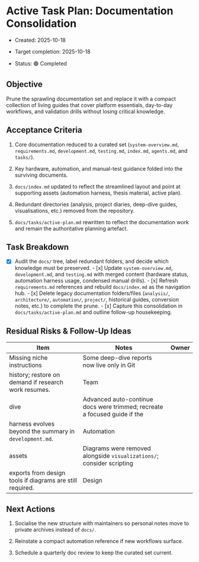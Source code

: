 # Active Task Plan: Documentation Consolidation

- Created: 2025-10-18

- Target completion: 2025-10-18

- Status: 🟢 Completed

## Objective

Prune the sprawling documentation set and replace it with a compact collection
of living guides that cover platform essentials, day-to-day workflows, and
validation drills without losing critical knowledge.

## Acceptance Criteria

1. Core documentation reduced to a curated set (`system-overview.md`,
   `requirements.md`, `development.md`, `testing.md`, `index.md`, `agents.md`,
   and `tasks/`).

2. Key hardware, automation, and manual-test guidance folded into the surviving
   documents.

3. `docs/index.md` updated to reflect the streamlined layout and point at
   supporting assets (automation harness, thesis material, active plan).

4. Redundant directories (analysis, project diaries, deep-dive guides,
   visualisations, etc.) removed from the repository.

5. `docs/tasks/active-plan.md` rewritten to reflect the documentation work and
   remain the authoritative planning artefact.

## Task Breakdown

- [x] Audit the `docs/` tree, label redundant folders, and decide which
      knowledge must be preserved. - [x] Update `system-overview.md`,
      `development.md`, and `testing.md` with merged content (hardware status,
      automation harness usage, condensed manual drills). - [x] Refresh
      `requirements.md` references and rebuild `docs/index.md` as the navigation
      hub. - [x] Delete legacy documentation folders/files (`analysis/`,
      `architecture/`, `automation/`, `project/`, historical guides, conversion
      notes, etc.) to complete the prune. - [x] Capture this consolidation in
      `docs/tasks/active-plan.md` and outline follow-up housekeeping.

## Residual Risks & Follow-Up Ideas

| Item | Notes | Owner |
|----------------------------|-----------------------------------------------------------------------------------------------------------------------------------|------------|
| Missing niche instructions | Some deep-dive reports now live only in Git
history; restore on demand if research work resumes. | Team | | Automation deep
dive | Advanced auto-continue docs were trimmed; recreate a focused guide if the
harness evolves beyond the summary in `development.md`. | Automation | | Visual
assets | Diagrams were removed alongside `visualizations/`; consider scripting
exports from design tools if diagrams are still required. | Design |

## Next Actions

1. Socialise the new structure with maintainers so personal notes move to
   private archives instead of `docs/`.

2. Reinstate a compact automation reference if new workflows surface.

3. Schedule a quarterly doc review to keep the curated set current.
